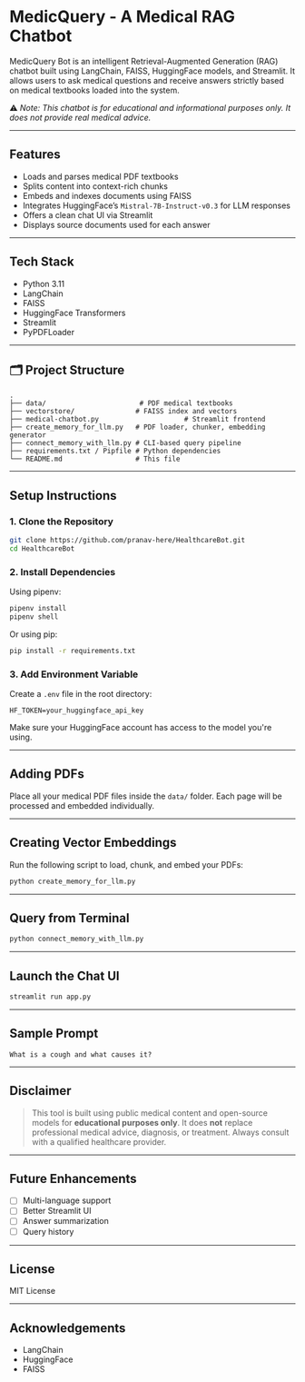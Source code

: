 #  MedicQuery - A Medical RAG Chatbot

MedicQuery Bot is an intelligent Retrieval-Augmented Generation (RAG) chatbot built using LangChain, FAISS, HuggingFace models, and Streamlit. It allows users to ask medical questions and receive answers strictly based on medical textbooks loaded into the system.

⚠️ *Note: This chatbot is for educational and informational purposes only. It does not provide real medical advice.*

---

##  Features

-  Loads and parses medical PDF textbooks
-  Splits content into context-rich chunks
-  Embeds and indexes documents using FAISS
-  Integrates HuggingFace’s `Mistral-7B-Instruct-v0.3` for LLM responses
-  Offers a clean chat UI via Streamlit
-  Displays source documents used for each answer

---

##  Tech Stack

- Python 3.11
- LangChain
- FAISS
- HuggingFace Transformers
- Streamlit
- PyPDFLoader

---

## 🗂 Project Structure

```
.
├── data/                       # PDF medical textbooks
├── vectorstore/               # FAISS index and vectors
├── medical-chatbot.py                     # Streamlit frontend
├── create_memory_for_llm.py   # PDF loader, chunker, embedding generator
├── connect_memory_with_llm.py # CLI-based query pipeline
├── requirements.txt / Pipfile # Python dependencies
└── README.md                  # This file
```

---

##  Setup Instructions

### 1. Clone the Repository

```bash
git clone https://github.com/pranav-here/HealthcareBot.git
cd HealthcareBot
```

### 2. Install Dependencies

Using pipenv:

```bash
pipenv install
pipenv shell
```

Or using pip:

```bash
pip install -r requirements.txt
```

### 3. Add Environment Variable

Create a `.env` file in the root directory:

```env
HF_TOKEN=your_huggingface_api_key
```

Make sure your HuggingFace account has access to the model you're using.

---

##  Adding PDFs

Place all your medical PDF files inside the `data/` folder. Each page will be processed and embedded individually.

---

##  Creating Vector Embeddings

Run the following script to load, chunk, and embed your PDFs:

```bash
python create_memory_for_llm.py
```

---

##  Query from Terminal

```bash
python connect_memory_with_llm.py
```

---

##  Launch the Chat UI

```bash
streamlit run app.py
```

---

##  Sample Prompt

```text
What is a cough and what causes it?
```

---

##  Disclaimer

> This tool is built using public medical content and open-source models for **educational purposes only**. It does **not** replace professional medical advice, diagnosis, or treatment. Always consult with a qualified healthcare provider.

---

##  Future Enhancements

- [ ] Multi-language support
- [ ] Better Streamlit UI
- [ ] Answer summarization
- [ ] Query history

---

##  License

MIT License

---

##  Acknowledgements

- LangChain
- HuggingFace
- FAISS

